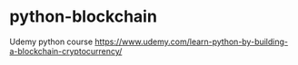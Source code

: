 # python-blockchain
Udemy python course
https://www.udemy.com/learn-python-by-building-a-blockchain-cryptocurrency/
